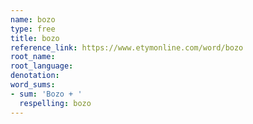 ```yaml
---
name: bozo
type: free
title: bozo
reference_link: https://www.etymonline.com/word/bozo
root_name: 
root_language: 
denotation: 
word_sums:
- sum: 'Bozo + '
  respelling: bozo
---
```

